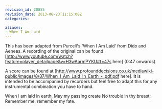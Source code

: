 ```yaml
---
revision_id: 20885
revision_date: 2013-06-23T11:15:08Z
categories:

aliases:
- When_I_Am_Laid
---
```


This has been adapted from Purcell's 'When I Am Laid' from Dido and Aeneas. 
A recording of the original can be found [http://www.youtube.com/watch?feature=player_detailpage&v=H3wAarmPYKU#t=47s here] (0:47 onwards). 

A score can be found at [http://www.profounddecisions.co.uk/mediawiki-public/images/8/87/When_I_Am_Laid_In_Earth_-_pdf.pdf here]. It is intended to be accompanied by recorders but feel free to adapt this for any instrumental combination you have to hand. 


When I am laid in earth, 
May my passing create
No trouble in thy breast;
Remember me, remember my fate.

